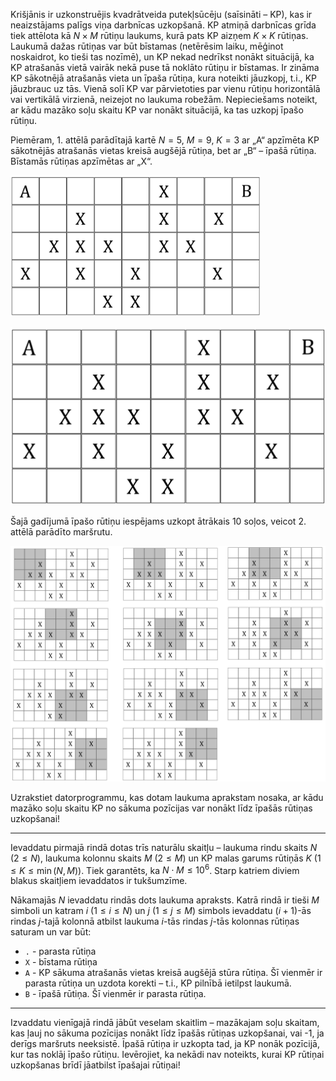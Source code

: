 Krišjānis ir uzkonstruējis kvadrātveida putekļsūcēju (saīsināti – KP), kas ir neaizstājams palīgs viņa darbnīcas uzkopšanā. KP atmiņā darbnīcas grīda tiek attēlota kā $N \times M$ rūtiņu laukums, kurā pats KP aizņem $K \times K$ rūtiņas. Laukumā dažas rūtiņas var būt bīstamas (netērēsim laiku, mēģinot noskaidrot, ko tieši tas nozīmē), un KP nekad nedrīkst nonākt situācijā, ka KP atrašanās vietā vairāk nekā puse tā noklāto rūtiņu ir bīstamas. Ir zināma KP sākotnējā atrašanās vieta un īpaša rūtiņa, kura noteikti jāuzkopj, t.i., KP jāuzbrauc uz tās. Vienā solī KP var pārvietoties par vienu rūtiņu horizontālā vai vertikālā virzienā, neizejot no laukuma robežām. Nepieciešams noteikt, ar kādu mazāko soļu skaitu KP var nonākt situācijā, ka tas uzkopj īpašo rūtiņu.

Piemēram, 1. attēlā parādītajā kartē $N = 5$, $M = 9$, $K = 3$ ar „A“ apzīmēta KP sākotnējās atrašanās vietas kreisā augšējā rūtiņa, bet ar „B“ – īpašā rūtiņa. Bīstamās rūtiņas apzīmētas ar „X“.

<img src="kp1.png" width="400">

![1. attēls: Laukuma piemērs](kp1.png)

Šajā gadījumā īpašo rūtiņu iespējams uzkopt ātrākais 10 soļos, veicot 2. attēlā parādīto maršrutu.

![2. attēls: Īsākais maršruts](kp2.png)

Uzrakstiet datorprogrammu, kas dotam laukuma aprakstam nosaka, ar kādu mazāko soļu skaitu KP no sākuma pozīcijas var nonākt līdz īpašās rūtiņas uzkopšanai!

---

Ievaddatu pirmajā rindā dotas trīs naturālu skaitļu – laukuma rindu skaits $N$ $(2 \leq N)$, laukuma kolonnu skaits $M$ $(2 \leq M)$ un KP malas garums rūtiņās $K$ $(1 \leq K \leq \min(N, M))$. Tiek garantēts, ka $N \cdot M \leq 10^6$. Starp katriem diviem blakus skaitļiem ievaddatos ir tukšumzīme.

Nākamajās $N$ ievaddatu rindās dots laukuma apraksts. Katrā rindā ir tieši $M$ simboli un katram $i$ $(1 \leq i \leq N)$ un $j$ $(1 \leq j \leq M)$ simbols ievaddatu $(i + 1)$-ās rindas $j$-tajā kolonnā atbilst laukuma $i$-tās rindas $j$-tās kolonnas rūtiņas saturam un var būt:

- `.` - parasta rūtiņa
- `X` - bīstama rūtiņa
- `A` - KP sākuma atrašanās vietas kreisā augšējā stūra rūtiņa. Šī vienmēr ir parasta rūtiņa un uzdota korekti – t.i., KP pilnībā ietilpst laukumā.
- `B` - īpašā rūtiņa. Šī vienmēr ir parasta rūtiņa.


---

Izvaddatu vienīgajā rindā jābūt veselam skaitlim – mazākajam soļu skaitam, kas ļauj no sākuma pozīcijas nonākt līdz īpašās rūtiņas uzkopšanai, vai -1, ja derīgs maršruts neeksistē. Īpašā rūtiņa ir uzkopta tad, ja KP nonāk pozīcijā, kur tas noklāj īpašo rūtiņu. Ievērojiet, ka nekādi nav noteikts, kurai KP rūtiņai uzkopšanas brīdī jāatbilst īpašajai rūtiņai!

